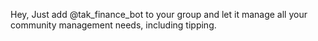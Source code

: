 Hey, Just add @tak_finance_bot to your group and let it manage all your community management needs, including tipping.